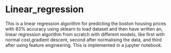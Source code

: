 # Linear_regression
This is a linear regression algorithm for predicting the boston housing prices with 83% accuracy using sklearn to load dataset and then have written an,
linear regression algorithm from scratch with different models, like first with normal cost,gradient descent, second after normalising the data, and third after using feature engineering.
This is implemented in a jupyter notebook.
